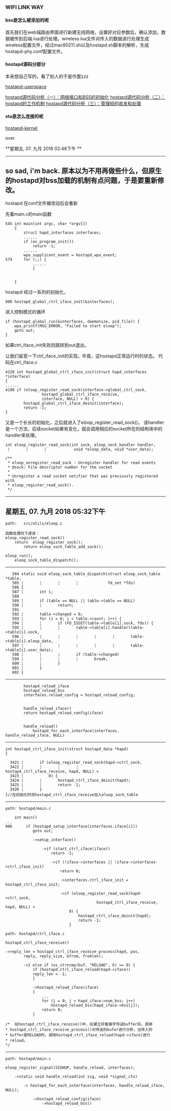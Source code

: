 ### WIFI LINK WAY

#### bss是怎么被添加的呢

首先我们在web端路由界面进行新建无线网络，设置好对应参数后，确认添加，数据被传到后端.lua进行处理。wireless.lua文件对传入的数据进行处理生成wireless配置文件，经过mac80211.sh以及hostapd.sh脚本的解析，生成hostapd-phy.conf配置文件。

#### hostapd源码分部分

本来想自己写的，看了别人的于是作罢zzz

[hostapd-userspace](https://blog.csdn.net/xpbob/article/details/52414367) 

[hostapd源代码分析（一）：网络接口和BSS的初始化](https://blog.csdn.net/xpbob/article/details/52414367) 
[hostapd源代码分析（二）：hostapd的工作机制](https://blog.csdn.net/tmwiajd/article/details/41621571) 
[hostapd源代码分析（三）：管理帧的收发和处理](https://blog.csdn.net/tmwiajd/article/details/41621571) 
#### sta是怎么连接的呢
[hostapd-kernel](https://blog.csdn.net/xpbob/article/details/52414367) 

over.

**星期五, 07. 九月 2018 02:48下午 **

-----------------
so sad, i'm back.
原本以为不用再做些什么，但原生的hostapd对bss加载的机制有点问题，于是要重新修改。
--------------------------------------
hostapd 在conf文件被改动后会重新

先看main.c的main函数
	
	545 int main(int argc, char *argv[])
	 	{
	 		struct hapd_interfaces interfaces;
	 		......
			if (os_program_init())
				return -1;
			......
			wpa_supplicant_event = hostapd_wpa_event;
	574		for (;;) {
				......
				}
	
	
		}
hostapd 经过一系列的初始化，
	
	900	hostapd_global_ctrl_iface_init(&interfaces);
进入控制模式的循环
	
	if (hostapd_global_run(&interfaces, daemonize, pid_file)) {
		wpa_printf(MSG_ERROR, "Failed to start eloop");
		goto out;
	}
如果ctrl_iface_init失败则跳转到out退出。

让我们留意一下ctrl_iface_init的实现。毕竟，这hostapd正常运行时的状态。
代码在ctrl_iface.c 
	
	4128 int hostapd_global_ctrl_iface_init(struct hapd_interfaces *interface)
	{
	......
	4198 if (eloop_register_read_sock(interface->global_ctrl_sock,
					hostapd_global_ctrl_iface_receive, 
					interface, NULL) < 0) { 
			hostapd_global_ctrl_iface_deinit(interface); 
			return -1;
	}
又是一个长长的初始化，之后就进入了eloop_register_read_sock()。
该handler是一个方法，后续socket如果有变化，就会调用相应的socket所在的结构体中的handler来处理。

  	int eloop_register_read_sock(int sock, eloop_sock_handler handler,
	 ¦       ¦       ¦            void *eloop_data, void *user_data);
  
	/**
  	 * eloop_unregister_read_sock - Unregister handler for read events
   	 * @sock: File descriptor number for the socket
   	 *
   	 * Unregister a read socket notifier that was previously registered with
   	 * eloop_register_read_sock().
   	 */
   	 
   ---------------------------
   星期五, 07. 九月 2018 05:32下午 
   ---------------------------
 	path:   src/utils/eloop.c
 	
   	函数处理向下递进：
   	eloop_register_read_sock()
   		return  eloop_register_sock();
   			return eloop_sock_table_add_sock();
   			
   	eloop run();
   		eloop_sock_table_dispatch();
-----------------------------
	   584 static void eloop_sock_table_dispatch(struct eloop_sock_table *table,
	   585 ¦       ¦       ¦       ¦             fd_set *fds)
	   586 {
	   587 ¦       int i;
	   588 
	   589 ¦       if (table == NULL || table->table == NULL)
 	   590 ¦       ¦       return;
 	   591 
	   592 ¦       table->changed = 0;
	   593 ¦       for (i = 0; i < table->count; i++) {
	   594 ¦       ¦       if (FD_ISSET(table->table[i].sock, fds)) {
	   595 ¦       ¦       ¦       table->table[i].handler(table->table[i].sock,
	   596 ¦       ¦       ¦       ¦       ¦       ¦       table->table[i].eloop_data,
	   597 ¦       ¦       ¦       ¦       ¦       ¦       table->table[i].user_data);
	   598 ¦       ¦       ¦       if (table->changed)
	   599 ¦       ¦       ¦       ¦       break;
	   600 ¦       ¦       }
	   601 ¦       }
	   602 }
---------------------------------------------

			hostapd_reload_iface
			hostapd_reload_bss
			interfaces.reload_config = hostapd_reload_config;
			
			
			handle_reload_iface()
			return hostapd_reload_config(iface)
			
			
			handle_reload()
				hostapd_for_each_interface(interfaces, handle_reload_iface, NULL)
			
-----------------------------

	int hostapd_ctrl_iface_init(struct hostapd_data *hapd)
	{
	
	  3421 ¦       if (eloop_register_read_sock(hapd->ctrl_sock, 
	  3422 ¦       ¦       ¦       ¦            hostapd_ctrl_iface_receive, hapd, NULL) <
	  3423 ¦           0) {
	  3424 ¦       ¦       hostapd_ctrl_iface_deinit(hapd); 
	  3425 ¦       ¦       return -1; 
	  3426 ¦       } 
	}//在初始化时将hostapd_ctrl_iface_receive加入eloop_sock_table
----------------------------------------------
	path: hostapd/main.c
	
		int main()
	...
	906 	 if (hostapd_setup_interface(interfaces.iface[i]))
				goto out;
				
				->setup_interface()
				
					->if (start_ctrl_iface(iface))
						return -1;
						
						->if (!iface->interfaces || !iface->interfaces->ctrl_iface_init)
							return 0;
							
							->interfaces.ctrl_iface_init = hostapd_ctrl_iface_init;
							
							->if (eloop_register_read_sock(hapd->ctrl_sock,
											hostapd_ctrl_iface_receive, hapd, NULL) <
								0) {
									hostapd_ctrl_iface_deinit(hapd);
									return -1;
								}
	
	path: hostapd/ctrl_iface.c
	
	hostapd_ctrl_iface_receive()
	
	->reply_len = hostapd_ctrl_iface_receive_process(hapd, pos,
			reply, reply_size, &from, fromlen);
			
			->} else if (os_strncmp(buf, "RELOAD", 6) == 0) {
				if (hostapd_ctrl_iface_reload(hapd->iface))
				reply_len = -1;
				}
				
				->hostapd_reload_iface(iface)
				{
					...
					for (j = 0; j < hapd_iface->num_bss; j++)
						hostapd_reload_bss(hapd_iface->bss[j]);
					return 0;
				}
				
	/*  在hostapd_ctrl_iface_receive()中，在建立好套接字传送buffer后，调用
	* hostapd_ctrl_iface_receive_process()对传送的bufer进行分析，当传入的
	* buffer是RELOAD时，调用hostapd_ctrl_iface_reload(hapd->iface)进行
	* reload。
	*/
-----------------------------
	path: hostapd/main.c
	
	eloop_register_signal(SIGHUP, handle_reload, interfaces);
	
		->static void handle_reload(int sig, void *signal_ctx)
		
			-> hostapd_for_each_interface(interfaces, handle_reload_iface, NULL);
				
				->hostapd_reload_config(iface)
					->hostapd_reload_bss()
	


   	 
   	 